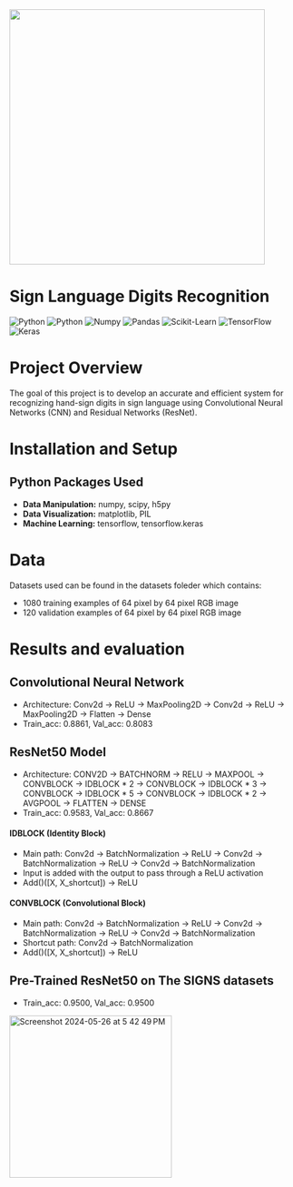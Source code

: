 <img src="https://github.com/trtrgfh/Sign-Language-Digits-Recognition/assets/73056232/6f907dc1-1470-4b06-aaf8-a3dd070eaae4" width="450"/>

# Sign Language Digits Recognition
<img alt="Python" src="https://img.shields.io/badge/python-%2314354C.svg?style=for-the-badge&logo=python&logoColor=white"/> <img alt="Python" src="https://img.shields.io/badge/numpy-%23013243.svg?style=for-the-badge&logo=numpy&logoColor=white" />  <img alt="Numpy" 
src="https://img.shields.io/badge/pandas-%23150458.svg?style=for-the-badge&logo=pandas&logoColor=white" />  <img alt="Pandas" 
src="https://img.shields.io/badge/scikit--learn-%23F7931E.svg?style=for-the-badge&logo=scikit-learn&logoColor=white" /> <img alt="Scikit-Learn" 
src="https://img.shields.io/badge/TensorFlow-%23FF6F00.svg?style=for-the-badge&logo=TensorFlow&logoColor=white" /> <img alt="TensorFlow" src="https://img.shields.io/badge/Keras-%23D00000.svg?style=for-the-badge&logo=Keras&logoColor=white"/> <img alt="Keras" 
src="https://img.shields.io/badge/Jupyter-%23F37626.svg?style=for-the-badge&logo=Jupyter&logoColor=white" /> 

# Project Overview
The goal of this project is to develop an accurate and efficient system for recognizing hand-sign digits in sign language using Convolutional Neural Networks (CNN) and Residual Networks (ResNet).

# Installation and Setup
## Python Packages Used
- **Data Manipulation:** numpy, scipy, h5py
- **Data Visualization:** matplotlib, PIL
- **Machine Learning:** tensorflow, tensorflow.keras

# Data
Datasets used can be found in the datasets foleder which contains:
- 1080 training examples of 64 pixel by 64 pixel RGB image 
- 120 validation examples of 64 pixel by 64 pixel RGB image 

# Results and evaluation
## Convolutional Neural Network
- Architecture: Conv2d -> ReLU -> MaxPooling2D -> Conv2d -> ReLU -> MaxPooling2D -> Flatten -> Dense
- Train_acc: 0.8861, Val_acc: 0.8083

## ResNet50 Model
- Architecture: CONV2D -> BATCHNORM -> RELU -> MAXPOOL -> CONVBLOCK -> IDBLOCK * 2 -> CONVBLOCK -> IDBLOCK * 3 -> CONVBLOCK -> IDBLOCK * 5 -> CONVBLOCK -> IDBLOCK * 2 -> AVGPOOL -> FLATTEN -> DENSE 
- Train_acc: 0.9583, Val_acc: 0.8667

#### IDBLOCK (Identity Block)
- Main path: Conv2d -> BatchNormalization -> ReLU -> Conv2d -> BatchNormalization -> ReLU -> Conv2d -> BatchNormalization
- Input is added with the output to pass through a ReLU activation
- Add()([X, X_shortcut]) -> ReLU

#### CONVBLOCK (Convolutional Block)
- Main path: Conv2d -> BatchNormalization -> ReLU -> Conv2d -> BatchNormalization -> ReLU -> Conv2d -> BatchNormalization
- Shortcut path: Conv2d -> BatchNormalization
- Add()([X, X_shortcut]) -> ReLU

## Pre-Trained ResNet50 on The SIGNS datasets
- Train_acc: 0.9500, Val_acc: 0.9500

<img width="286" alt="Screenshot 2024-05-26 at 5 42 49 PM" src="https://github.com/trtrgfh/Sign-Language-Digits-Recognition/assets/73056232/d03889bc-a030-4b0a-b31d-6799de5e11d2">









